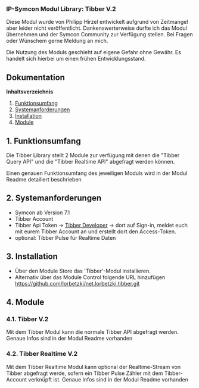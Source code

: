 ### IP-Symcon Modul Library: Tibber V.2 
 
Diese Modul wurde von Philipp Hirzel entwickelt aufgrund von Zeitmangel aber leider nicht veröffentlicht. Dankenswerterweise durfte ich das Modul übernehmen und der Symcon Community zur Verfügung stellen. Bei Fragen oder Wünschem gerne Meldung an mich.
  
Die Nutzung des Moduls geschieht auf eigene Gefahr ohne Gewähr. Es handelt sich hierbei um einen frühen Entwicklungsstand.

## Dokumentation

**Inhaltsverzeichnis**

1. [Funktionsumfang](#1-funktionsumfang) 
2. [Systemanforderungen](#2-systemanforderungen)
3. [Installation](#3-installation)
4. [Module](#4-module)

## 1. Funktionsumfang

Die Tibber Library stellt 2 Module zur verfügung mit denen die "Tibber Query API" und die "Tibber Realtime API" abgefragt werden können.

Einen genauen Funktionsumfang des jeweiligen Moduls wird in der Modul Readme detailiert beschrieben

## 2. Systemanforderungen
- Symcon ab Version 7.1
- Tibber Account
- Tibber Api Token -> [Tibber Developer](https://developer.tibber.com/) -> dort auf Sign-in, meldet euch mit eurem Tibber Account an und erstellt dort den Access-Token.
- optional: Tibber Pulse für Realtime Daten

## 3. Installation

* Über den Module Store das 'Tibber'-Modul installieren.
* Alternativ über das Module Control folgende URL hinzufügen https://github.com/lorbetzki/net.lorbetzki.tibber.git


## 4. Module

### 4.1. Tibber V.2

Mit dem Tibber Modul kann die normale Tibber API abgefragt werden.
Genaue Infos sind in der Modul Readme vorhanden

### 4.2. Tibber Realtime V.2

Mit dem Tibber Realtime Modul kann optional der Realtime-Stream von Tibber abgefragt werde, sofern ein Tibber Pulse Zähler mit dem Tibber-Account verknüpft ist.
Genaue Infos sind in der Modul Readme vorhanden

  